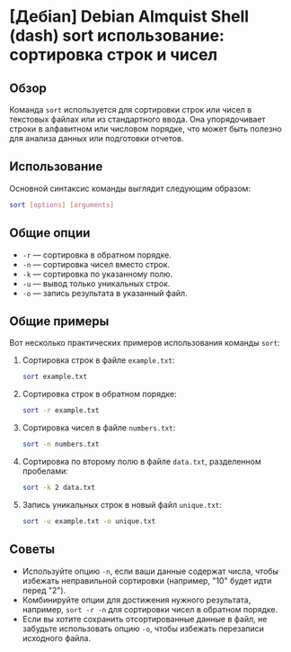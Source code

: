 # [Дебian] Debian Almquist Shell (dash) sort использование: сортировка строк и чисел

## Обзор
Команда `sort` используется для сортировки строк или чисел в текстовых файлах или из стандартного ввода. Она упорядочивает строки в алфавитном или числовом порядке, что может быть полезно для анализа данных или подготовки отчетов.

## Использование
Основной синтаксис команды выглядит следующим образом:

```sh
sort [options] [arguments]
```

## Общие опции
- `-r` — сортировка в обратном порядке.
- `-n` — сортировка чисел вместо строк.
- `-k` — сортировка по указанному полю.
- `-u` — вывод только уникальных строк.
- `-o` — запись результата в указанный файл.

## Общие примеры
Вот несколько практических примеров использования команды `sort`:

1. Сортировка строк в файле `example.txt`:
   ```sh
   sort example.txt
   ```

2. Сортировка строк в обратном порядке:
   ```sh
   sort -r example.txt
   ```

3. Сортировка чисел в файле `numbers.txt`:
   ```sh
   sort -n numbers.txt
   ```

4. Сортировка по второму полю в файле `data.txt`, разделенном пробелами:
   ```sh
   sort -k 2 data.txt
   ```

5. Запись уникальных строк в новый файл `unique.txt`:
   ```sh
   sort -u example.txt -o unique.txt
   ```

## Советы
- Используйте опцию `-n`, если ваши данные содержат числа, чтобы избежать неправильной сортировки (например, "10" будет идти перед "2").
- Комбинируйте опции для достижения нужного результата, например, `sort -r -n` для сортировки чисел в обратном порядке.
- Если вы хотите сохранить отсортированные данные в файл, не забудьте использовать опцию `-o`, чтобы избежать перезаписи исходного файла.